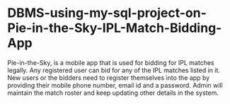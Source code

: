 # DBMS-using-my-sql-project-on-Pie-in-the-Sky-IPL-Match-Bidding-App
 Pie-in-the-Sky, is a mobile app that is used for bidding for IPL matches legally. Any registered user can bid for any of the IPL matches listed in it. New users or the bidders need to register themselves into the app by providing their mobile phone number, email id and a password. Admin will maintain the match roster and keep updating other details in the system.
